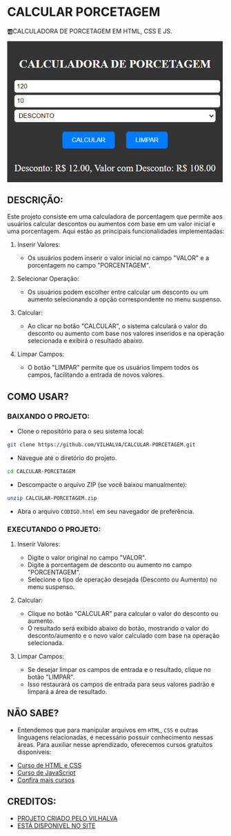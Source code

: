 # CALCULAR PORCETAGEM
🆎CALCULADORA DE PORCETAGEM EM HTML, CSS E JS.

<img src="FOTO.png" align="center" width="500"> <br>

## DESCRIÇÃO:
Este projeto consiste em uma calculadora de porcentagem que permite aos usuários calcular descontos ou aumentos com base em um valor inicial e uma porcentagem. Aqui estão as principais funcionalidades implementadas:

1. Inserir Valores:
   - Os usuários podem inserir o valor inicial no campo "VALOR" e a porcentagem no campo "PORCENTAGEM".

2. Selecionar Operação:
   - Os usuários podem escolher entre calcular um desconto ou um aumento selecionando a opção correspondente no menu suspenso.

3. Calcular:
   - Ao clicar no botão "CALCULAR", o sistema calculará o valor do desconto ou aumento com base nos valores inseridos e na operação selecionada e exibirá o resultado abaixo.

4. Limpar Campos:
   - O botão "LIMPAR" permite que os usuários limpem todos os campos, facilitando a entrada de novos valores.

## COMO USAR?
### BAIXANDO O PROJETO:
* Clone o repositório para o seu sistema local:

```bash
git clone https://github.com/VILHALVA/CALCULAR-PORCETAGEM.git
```

* Navegue até o diretório do projeto.

```bash
cd CALCULAR-PORCETAGEM
```

* Descompacte o arquivo ZIP (se você baixou manualmente):

```bash
unzip CALCULAR-PORCETAGEM.zip
```

* Abra o arquivo `CODIGO.html` em seu navegador de preferência.

### EXECUTANDO O PROJETO:
1. Inserir Valores:
   - Digite o valor original no campo "VALOR".
   - Digite a porcentagem de desconto ou aumento no campo "PORCENTAGEM".
   - Selecione o tipo de operação desejada (Desconto ou Aumento) no menu suspenso.

2. Calcular:
   - Clique no botão "CALCULAR" para calcular o valor do desconto ou aumento.
   - O resultado será exibido abaixo do botão, mostrando o valor do desconto/aumento e o novo valor calculado com base na operação selecionada.

3. Limpar Campos:
   - Se desejar limpar os campos de entrada e o resultado, clique no botão "LIMPAR".
   - Isso restaurará os campos de entrada para seus valores padrão e limpará a área de resultado.

## NÃO SABE?
- Entendemos que para manipular arquivos em `HTML`, `CSS` e outras linguagens relacionadas, é necessário possuir conhecimento nessas áreas. Para auxiliar nesse aprendizado, oferecemos cursos gratuitos disponíveis:
* [Curso de HTML e CSS](https://github.com/VILHALVA/CURSO-DE-HTML-E-CSS)
* [Curso de JavaScript](https://github.com/VILHALVA/CURSO-DE-JAVASCRIPT)
* [Confira mais cursos](https://github.com/VILHALVA?tab=repositories&q=+topic:CURSO)

## CREDITOS:
- [PROJETO CRIADO PELO VILHALVA](https://github.com/VILHALVA)
- [ESTÁ DISPONIVEL NO SITE](https://vilhalva.github.io/STYLER/STYLER.html)

